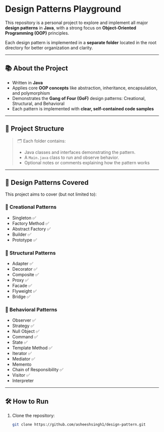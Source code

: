 # Design Patterns Playground

This repository is a personal project to explore and implement all major **design patterns** in **Java**, with a strong focus on **Object-Oriented Programming (OOP)** principles.

Each design pattern is implemented in a **separate folder** located in the root directory for better organization and clarity.

---

## 📚 About the Project

- Written in **Java**
- Applies core **OOP concepts** like abstraction, inheritance, encapsulation, and polymorphism
- Demonstrates the **Gang of Four (GoF)** design patterns: Creational, Structural, and Behavioral
- Each pattern is implemented with **clear, self-contained code samples**

---

## 📁 Project Structure


> 🗂 Each folder contains:
> - Java classes and interfaces demonstrating the pattern.
> - A `Main.java` class to run and observe behavior.
> - Optional notes or comments explaining how the pattern works

---

## 🧠 Design Patterns Covered

This project aims to cover (but not limited to):

### 📁 Creational Patterns
- Singleton ✅
- Factory Method ✅
- Abstract Factory ✅
- Builder ✅
- Prototype ✅

### 📁 Structural Patterns
- Adapter ✅
- Decorator ✅
- Composite ✅
- Proxy ✅
- Facade ✅
- Flyweight ✅
- Bridge ✅

### 📁 Behavioral Patterns
- Observer ✅
- Strategy ✅
- Null Object ✅
- Command ✅
- State ✅
- Template Method ✅
- Iterator ✅
- Mediator ✅
- Memento
- Chain of Responsibility ✅
- Visitor ✅
- Interpreter

---

## 🛠 How to Run

1. Clone the repository:
   ```bash
   git clone https://github.com/asheeshsingh1/design-pattern.git
